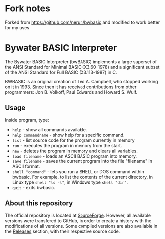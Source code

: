 # Fork notes

Forked from https://github.com/nerun/bwbasic and modified to work better for my uses

# Bywater BASIC Interpreter

The Bywater BASIC Interpreter (bwBASIC) implements a large superset of the ANSI Standard for Minimal BASIC (X3.60-1978) and a significant subset of the ANSI Standard for Full BASIC (X3.113-1987) in C.

BWBASIC is an original creation of Ted A. Campbell, who stopped working on it in 1993. Since then it has received contributions from other programmers: Jon B. Volkoff, Paul Edwards and Howard S. Wulf.

## Usage

Inside program, type:

* `help` - show all commands available.
* `help commandname` - show help for a specific command.
* `list` - list source code for the program currently in memory
* `run` - executes the program in memory from the start.
* `new` - deletes the program in memory and clears all variables.
* `load filename` - loads an ASCII BASIC program into memory.
* `save filename` - saves the current program into the file "filename" in ASCII format.
* `shell "command"` - lets you run a SHELL or DOS command within bwbasic. For example, to list the contents of the current directory, in Linux type `shell "ls -l"`, in Windows type `shell "dir"`.
* `quit` - exits bwbasic.

## About this repository

The official repository is located at [SourceForge](https://sourceforge.net/projects/bwbasic/). However, all available versions were transfered to GitHub, in order to create a history with the modifications of all versions. Some compiled versions are also available in the [Releases](https://github.com/nerun/bwbasic/releases) section, with their respective source code.
